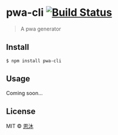 # pwa-cli [![Build Status](https://travis-ci.org/Moo/pwa-cli.svg?branch=master)](https://travis-ci.org/Moo/pwa-cli)

> A pwa generator


## Install

```
$ npm install pwa-cli
```


## Usage

Coming soon...


## License

MIT © [恩沐](https://github.com/chenmuen)
